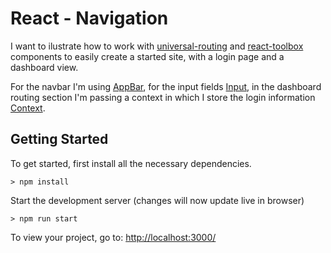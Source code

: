 # React - Navigation

I want to ilustrate how to work with [universal-routing][1] and [react-toolbox][2] components to easily create a started site, with a login page and a dashboard view.

For the navbar I'm using [AppBar][3], for the input fields [Input][4], in the dashboard routing section I'm passing a context in which I store the login information [Context][5].

## Getting Started

To get started, first install all the necessary dependencies.
```
> npm install
```

Start the development server (changes will now update live in browser)
```
> npm run start
```

[1]: https://github.com/kriasoft/universal-router
[2]: http://react-toolbox.com/#/
[3]: http://react-toolbox.com/#/components/app_bar
[4]: http://react-toolbox.com/#/components/input
[5]: https://github.com/kriasoft/universal-router/blob/master/docs/api.md#context

To view your project, go to: [http://localhost:3000/](http://localhost:3000/)

